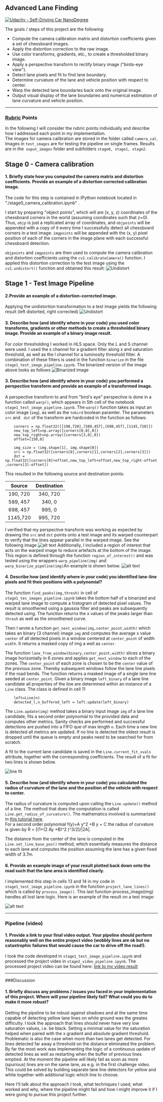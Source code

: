 ## Advanced Lane Finding
[![Udacity - Self-Driving Car NanoDegree](https://s3.amazonaws.com/udacity-sdc/github/shield-carnd.svg)](http://www.udacity.com/drive)

The goals / steps of this project are the following:  

* Compute the camera calibration matrix and distortion coefficients given a set of chessboard images.
* Apply the distortion correction to the raw image.  
* Use color transforms, gradients, etc., to create a thresholded binary image.
* Apply a perspective transform to rectify binary image ("birds-eye view"). 
* Detect lane pixels and fit to find lane boundary.
* Determine curvature of the lane and vehicle position with respect to center.
* Warp the detected lane boundaries back onto the original image.
* Output visual display of the lane boundaries and numerical estimation of lane curvature and vehicle position.

---
[//]: # (Image References)

[image1]: ./output_images/stage0/Undistort.jpg "Undistorted"
[image2]: ./output_images/stage0/Undistort_test5.jpg "Undistorted"
[image3]: ./output_images/stage1/binary.jpg "Binary Example"
[image4]: ./output_images/stage1/birdseye.jpg "Warp Example"
[image5]: ./output_images/stage1/roi.jpg "Region of interest"
[image6]: ./output_images/stage1/separate_binary_lines.jpg "Separate Lines"
[image7]: ./output_images/stage1/project_test5.jpg "Projected lines"
[video1]: ./processed_project_video.mp4 "Video"

### [Rubric](https://review.udacity.com/#!/rubrics/571/view) Points
In the following I will consider the rubric points individually and describe how I addressed each point in my implementation.  
The images for camera calibration are stored in the folder called `camera_cal`.  Images in `test_images` are for testing the pipeline on single frames.  Results are in the  `ouput_images` folder and subfolders `stage0, stage1, stage2`.

## Stage 0 - Camera calibration 

#### 1. Briefly state how you computed the camera matrix and distortion coefficients. Provide an example of a distortion corrected calibration image.

The code for this step is contained in IPython notebook located in "./stage0_camera_calibration.ipynb" .  

I start by preparing "object points", which will are (x, y, z) coordinates of the chessboard corners in the world (assuming coordinates such that z=0).  Thus, `objp` is just a replicated array of coordinates, and `objpoints` will be appended with a copy of it every time I successfully detect all chessboard corners in a test image.  `imgpoints` will be appended with the (x, y) pixel position of each of the corners in the image plane with each successful chessboard detection.  

`objpoints` and `imgpoints` are then used to compute the camera calibration and distortion coefficients using the `cv2.calibrateCamera()` function. I applied this distortion correction to the test image using the `cv2.undistort()` function and obtained this result: 
![Undistort][image1]

## Stage 1 - Test Image Pipeline

#### 2.Provide an example of a distortion-corrected image.
Applying the undistortion transformation to a test image yields the following result (left distorted, right corrected)
![Undistort][image2]
#### 3. Describe how (and identify where in your code) you used color transforms, gradients or other methods to create a thresholded binary image. Provide an example of a binary image result.
For color thresholding I worked in HLS space. Only the L and S channel were used. I used the s channel for a gradient filter along x and saturation threshold, as well as the l channel for a luminosity threshold filter. A combination of these filters
is used in the function `binarize` in the file `stage1_test_image_pipeline.ipynb`. The binarized version of the image above looks as follows
![Binarized image][image3]


#### 3. Describe how (and identify where in your code) you performed a perspective transform and provide an example of a transformed image.
A perspective transform to and from "bird's eye" perspective is done in a function called `warp()`, which appears in 5th cell of the notebook `stage1_test_image_pipeline.ipynb`.  The `warp()` function takes as input an color image (`img`), as well as the `tobird` boolean paramter. The parameters `src` and ` dst` of the transform are hardcoded in the function as follows:

```
    corners = np.float32([[190,720],[589,457],[698,457],[1145,720]])
    new_top_left=np.array([corners[0,0],0])
    new_top_right=np.array([corners[3,0],0])
    offset=[150,0]
    
    img_size = (img.shape[1], img.shape[0])
    src = np.float32([corners[0],corners[1],corners[2],corners[3]])
    dst = np.float32([corners[0]+offset,new_top_left+offset,new_top_right-offset ,corners[3]-offset])    
```
This resulted in the following source and destination points:

| Source        | Destination   | 
|:-------------:|:-------------:| 
| 190, 720      | 340, 720    | 
| 589, 457      | 340, 0      |
| 698, 457      | 995, 0      |
| 1145,720      | 995, 720    |

I verified that my perspective transform was working as expected by drawing the `src` and `dst` points onto a test image and its warped counterpart to verify that the lines appear parallel in the warped image. See the following image
![alt text][image4]
Additionally, I included a region of interest that acts on the warped image to reduce artefacts at the bottom of the image.
This region is defined through the function `region_of_interest()` and was tested using the wrappers `warp_pipeline(img)` and `warp_binarize_pipeline(img)`An example is shown below. 
![alt text][image5]


#### 4. Describe how (and identify where in your code) you identified lane-line pixels and fit their positions with a polynomial?
The function `find_peaks(img,thresh)` in cell of `stage1_tes_images_pipeline.ipynb` takes the bottom half of a binarized and warped lane image to compute a histogram of detected pixel values. The result is smoothened using a gaussia filter and peaks are subsequently detected using. The function returns the x values of the peaks larger than `thresh` as well as the smoothened curve. 

Then I wrote a function `get_next_window(img,center_point,width)` which takes an binary (3 channel) image `img` and computes the average x value `center` of all detected pixels in a window centered at `center_point` of width `width`. It returns a masked copy of img a well as `center`.

The function `lane_from_window(binary,center_point,width)` slices a binary image horizontally in 6 zones and applies `get_next_window`  to each of the zones. The `center_point` of each zone is chosen to be the `center` value of the previous zone. Thereby subsequent windows follow the lane line pixels if the road bends. The function returns a masked image of a single lane line seeded at `center_point`. 
Given a binary image `left_binary` of a lane line candidate all properties of the line are determined within an instance of a `Line` class. The class is defined in cell 11
``` 
    left=Line(n)
    detected_l,n_buffered_left = left.update(left_binary)
```
The `Line.update(img)` method takes a binary input image `img` of a lane line candidate, fits a second order polynomial to the provided data and computes other metrics. Sanity checks are performed and successful detections are pushed into a FIFO que of max length `n`. Each time a new line is detected all metrics are updated. If no line is detected the oldest result is dropped until the queue is empty and peaks need to be searched for from scratch. 

A fit to the current lane candidate is saved in the `Line.current_fit_xvals` attribute, together with the corresponding coefficients. The result of a fit for two lines is shown below.

![line fit][image6]

#### 5. Describe how (and identify where in your code) you calculated the radius of curvature of the lane and the position of the vehicle with respect to center.
The radius of curvature is computed upon calling the `Line.update()` method of a line. The method that does the computation is called `Line.get_radius_of_curvature()`. The mathematics involved is summarized in [this tutorial here](http://www.intmath.com/applications-differentiation/8-radius-curvature.php).  
For a second order polynomial f(y)=A y^2 +B y + C the radius of curvature is given by R = [(1+(2 Ay +B)^2 )^3/2]/|2A|.

The distance from the center of the lane is computed in the `Line.set_line_base_pos()` method, which essentially measures the distance to each lane and computes the position assuming the lane has a given fixed width of 3.7m. 

#### 6. Provide an example image of your result plotted back down onto the road such that the lane area is identified clearly.

I implemented this step in cells 13 and 14 in my code in `stage1_test_image_pipeline.ipynb` in the function `project_lane_lines()` which is called by `process_image()`. This last function process_image(img) handles all lost lane logic. Here is an example of the result on a test image:

![alt text][image7]


---

### Pipeline (video)

#### 1. Provide a link to your final video output.  Your pipeline should perform reasonably well on the entire project video (wobbly lines are ok but no catastrophic failures that would cause the car to drive off the road!).

I took the code developed in `stage1_test_image_pipeline.ipynb` and processed the project video in `stage2_video_pipeline.ipynb`. The processed project video can be found here:
[link to my video result](./processed_project_video.mp4)

---

###Discussion

#### 1. Briefly discuss any problems / issues you faced in your implementation of this project.  Where will your pipeline likely fail?  What could you do to make it more robust?

Getting the pipeline to be robust against shadows and at the same time capable of detecting yellow lane lines on white ground was the greates difficulty. I took the approach that lines should never have very low saturation values, i.e. be black. Setting a minimal value for the saturation helped when paired with the x gradient and absolute gradient threshold. Problematic is also the case when more than two lanes get detected. For lines detected far away a threshold on the distance eliminated the problem. By far the most work was implementing the logic of a continuous update of detected lines as well as restarting when the buffer of previous lines emptied. At the moment the pipeline will likely fail as soon as more (spurious) lines are on the same lane, as e.g. in the first challenge video. This could be solved by building separate lane line detectors for yellow and white together with additional logic which line to choose. 


Here I'll talk about the approach I took, what techniques I used, what worked and why, where the pipeline might fail and how I might improve it if I were going to pursue this project further. 


